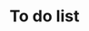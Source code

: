 ---
title: "To do list"
layout: category-new
category: To do list
permalink: /category/to do list/
author_profile: true
---